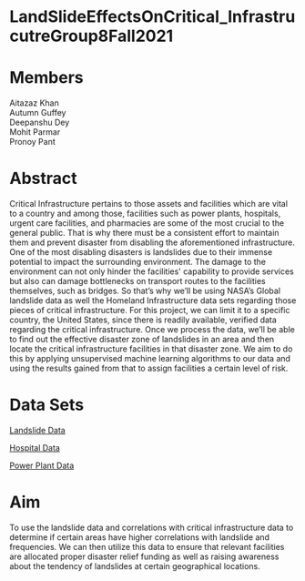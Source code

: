 # LandSlideEffectsOnCritical_InfrastrucutreGroup8Fall2021

# Members
Aitazaz Khan  
Autumn Guffey  
Deepanshu Dey  
Mohit Parmar  
Pronoy Pant

# Abstract
  Critical Infrastructure pertains to those assets and facilities which are vital to a country and among those, facilities such as power plants, hospitals, urgent care facilities, and pharmacies are some of the most crucial to the general public. That is why there must be a consistent effort to maintain them and prevent disaster from disabling the aforementioned infrastructure. One of the most disabling disasters is landslides due to their immense potential to impact the surrounding environment. The damage to the environment can not only hinder the facilities' capability to provide services but also can damage bottlenecks on transport routes to the facilities themselves, such as bridges. So that’s why we’ll be using NASA’s Global landslide data as well the Homeland Infrastructure data sets regarding those pieces of critical infrastructure. For this project, we can limit it to a specific country, the United States, since there is readily available, verified data regarding the critical infrastructure. Once we process the data, we’ll be able to find out the effective disaster zone of landslides in an area and then locate the critical infrastructure facilities in that disaster zone. We aim to do this by applying unsupervised machine learning algorithms to our data and using the results gained from that to assign facilities a certain level of risk. 


# Data Sets
[Landslide Data](https://disc.gsfc.nasa.gov/datasets/Global_Landslide_Nowcast_1.1/summary?keywords=landslide)  

[Hospital Data](https://hifld-geoplatform.opendata.arcgis.com/datasets/6ac5e325468c4cb9b905f1728d6fbf0f_0/explore?showTable=true)  

[Power Plant Data](https://hifld-geoplatform.opendata.arcgis.com/datasets/power-plants/explore?location=4.353707%2C-12.985721%2C2.00&showTable=true)  
# Aim  
To use the landslide data and correlations with critical infrastructure data to determine if certain areas have higher correlations with landslide and frequencies. We can then utilize this data to ensure that relevant facilities are allocated proper disaster relief funding as well as raising awareness about the tendency of landslides at certain geographical locations.


